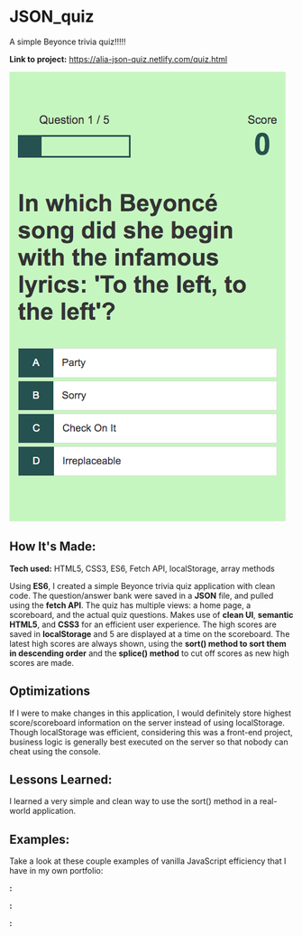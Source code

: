 # JSON_quiz

A simple Beyonce trivia quiz!!!!!

**Link to project:** https://alia-json-quiz.netlify.com/quiz.html

![alt tag](quiz.png)

## How It's Made:

**Tech used:** HTML5, CSS3, ES6, Fetch API, localStorage, array methods

Using **ES6**, I created a simple Beyonce trivia quiz application with clean code. The question/answer bank were saved in a **JSON** file, and pulled using the **fetch API**. The quiz has multiple views: a home page, a scoreboard, and the actual quiz questions. Makes use of **clean UI**, **semantic HTML5**, and **CSS3** for an efficient user experience. The high scores are saved in **localStorage** and 5 are displayed at a time on the scoreboard. The latest high scores are always shown, using the **sort() method to sort them in descending order** and the **splice() method** to cut off scores as new high scores are made. 

## Optimizations

If I were to make changes in this application, I would definitely store highest score/scoreboard information on the server instead of using localStorage. Though localStorage was efficient, considering this was a front-end project, business logic is generally best executed on the server so that nobody can cheat using the console.

## Lessons Learned:

I learned a very simple and clean way to use the sort() method in a real-world application.

## Examples:
Take a look at these couple examples of vanilla JavaScript efficiency that I have in my own portfolio:

**:** 

**:** 

**:** 



